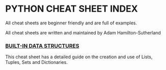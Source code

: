 # PYTHON CHEAT SHEET INDEX

All cheat sheets are beginner friendly and are full of examples.

All cheat sheets are written and maintained by Adam Hamilton-Sutherland

### [BUILT-IN DATA STRUCTURES](https://github.com/hamilton-sutherland/python_cheatsheets/blob/master/built-in_data_structures.md)

This cheat sheet has a detailed guide on the creation and use of Lists, Tuples, Sets and Dictionaries.
